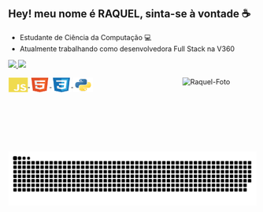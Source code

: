## Hey! meu nome é RAQUEL, sinta-se à vontade ☕


- Estudante de Ciência da Computação 💻
- Atualmente trabalhando como desenvolvedora Full Stack na V360

 <div>
  <a href="https://github.com/raquelsantoss">
  <img height="180em" src="https://github-readme-stats.vercel.app/api?username=raquelsantoss&show_icons=false&theme=midnight-purple&include_all_commits=true&count_private=true"/>
  <img height="180em" src="https://github-readme-stats.vercel.app/api/top-langs/?username=raquelsantoss&layout=compact&langs_count=16&theme=midnight-purple"/>
  
</div>
  

  <div style="display: inline_block"><br>
  <img align="center" alt="Raquel-Js" height="30" width="40" src="https://raw.githubusercontent.com/devicons/devicon/master/icons/javascript/javascript-plain.svg">
  <img align="center" alt="Raquel-HTML" height="30" width="40" src="https://raw.githubusercontent.com/devicons/devicon/master/icons/html5/html5-original.svg">
  <img align="center" alt="Raquel-CSS" height="30" width="40" src="https://raw.githubusercontent.com/devicons/devicon/master/icons/css3/css3-original.svg">
  <img align="center" alt="Raquel-Python" height="30" width="40" src="https://raw.githubusercontent.com/devicons/devicon/master/icons/python/python-original.svg">
  <img align="right" alt="Raquel-Foto" height="150" width="150" src="https://media.discordapp.net/attachments/842198718106042389/876293332677042186/download20210806233008.png?width=389&height=389"
 
 </div>
   
![Snake animation](https://github.com/raquelsantoss/raquelsantoss/blob/output/github-contribution-grid-snake.svg)
    
     
  
##
